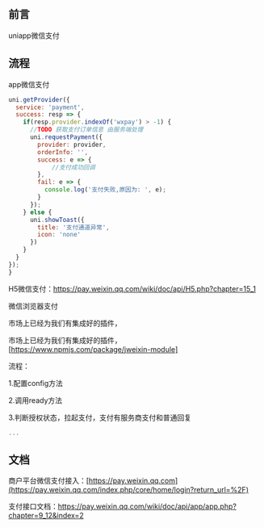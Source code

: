 ## 前言

uniapp微信支付

## 流程

app微信支付

```js
uni.getProvider({
  service: 'payment',
  success: resp => {
    if(resp.provider.indexOf('wxpay') > -1) {
      //TODO 获取支付订单信息 由服务端处理
      uni.requestPayment({
        provider: provider,
        orderInfo: '',
        success: e => {
        	//支付成功回调
        },
        fail: e => {
          console.log('支付失败,原因为: ', e);
        }
      });
    } else {
      uni.showToast({
        title: '支付通道异常',
        icon: 'none'
      })
    }
  }
});
}
```

H5微信支付：<https://pay.weixin.qq.com/wiki/doc/api/H5.php?chapter=15_1>

微信浏览器支付

市场上已经为我们有集成好的插件，

市场上已经为我们有集成好的插件，[https://www.npmjs.com/package/jweixin-module]

流程：

1.配置config方法

2.调用ready方法

3.判断授权状态，拉起支付，支付有服务商支付和普通回复

```js
...
```

## 文档

商户平台微信支付接入：[https://pay.weixin.qq.com](https://pay.weixin.qq.com/index.php/core/home/login?return_url=%2F)

支付接口文档：<https://pay.weixin.qq.com/wiki/doc/api/app/app.php?chapter=9_12&index=2>